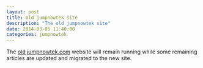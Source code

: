 ```yaml
---
layout: post
title: Old jumpnowtek site
description: "The old jumpnowtek site"
date: 2014-03-05 11:40:00
categories: jumpnowtek
---
```


The [old jumpnowtek.com][old-jumpnowtek-site] website will remain running while some remaining articles are updated and migrated to the new site. 


[old-jumpnowtek-site]: http://108.163.188.242/~jumpnowt/
